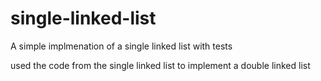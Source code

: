 single-linked-list
==================
A simple implmenation of a single linked list with tests

used the code from the single linked list to implement a double linked list
